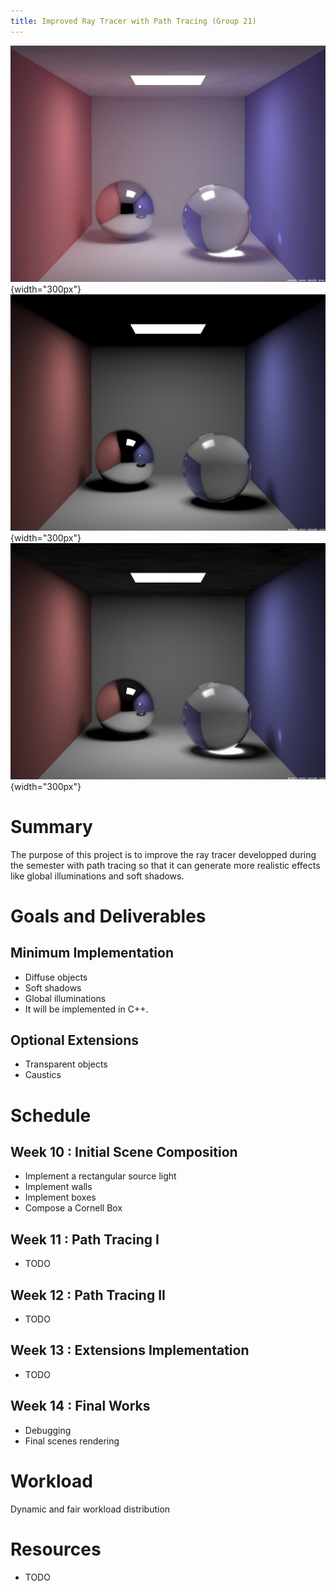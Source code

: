 ```yaml
---
title: Improved Ray Tracer with Path Tracing (Group 21)
---
```


![Fig. 1](images/1-global-lightning.jpg){width="300px"}
![Fig. 2](images/2-soft-shadows.jpg){width="300px"}
![Fig. 3](images/3-caustics.jpg){width="300px"}

# Summary
The purpose of this project is to improve the ray tracer developped during the semester with path tracing so that it can generate more realistic effects like global illuminations and soft shadows.

# Goals and Deliverables
## Minimum Implementation
- Diffuse objects
- Soft shadows
- Global illuminations
- It will be implemented in C++.

## Optional Extensions
- Transparent objects
- Caustics

# Schedule
## Week 10 : Initial Scene Composition
- Implement a rectangular source light
- Implement walls
- Implement boxes
- Compose a Cornell Box

## Week 11 : Path Tracing I
- TODO

## Week 12 : Path Tracing II
- TODO

## Week 13 : Extensions Implementation
- TODO

## Week 14 : Final Works
- Debugging
- Final scenes rendering

# Workload
Dynamic and fair workload distribution

# Resources
- TODO
